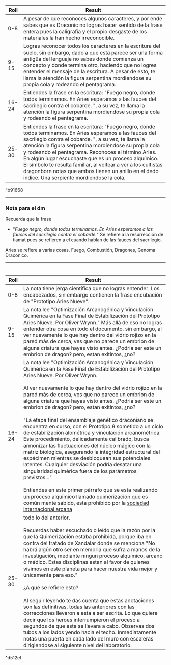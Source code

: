 
| Roll  | Result                                                                                                                                                                                                                                                                                                                                                                                                                                                                                                         |
| ----- | -------------------------------------------------------------------------------------------------------------------------------------------------------------------------------------------------------------------------------------------------------------------------------------------------------------------------------------------------------------------------------------------------------------------------------------------------------------------------------------------------------------- |
| 0-8   | A pesar de que reconoces algunos caracteres, y por ende sabes que es Draconic no logras hacer sentido de la frase entera pues la caligrafia y el propio desgaste de los materiales la han hecho irreconocible.                                                                                                                                                                                                                                                                                                 |
| 9-15  | Logras reconocer todos los caracteres en la escritura del suelo, sin embargo, dado a que esta parece ser una forma antigûa del lenguaje no sabes donde comienza un concepto y donde termina otro, haciendo que no logres entender el mensaje de la escritura. A pesar de esto, te llama la atención la figura serpentina mordiendose su propia cola y rodeando el pentagrama.                                                                                                                                  |
| 16-24 | Entiendes la frase en la escritura: "Fuego negro, donde todos terminamos. En Aries esperamos a las fauces del sacrilegio contra el cobarde. ", a su vez,  te llama la atención la figura serpentina mordiendose su propia cola y rodeando el pentagrama.                                                                                                                                                                                                                                                       |
| 25-30 | Entiendes la frase en la escritura: "Fuego negro, donde todos terminamos. En Aries esperamos a las fauces del sacrilegio contra el cobarde. ", a su vez,  te llama la atención la figura serpentina mordiendose su propia cola y rodeando el pentagrama. Reconoces el término Aries. En algún lugar escuchaste que es un proceso alquímico. El símbolo te resulta familiar, al voltear a ver a los cultistas dragonborn notas que ambos tienen un anillo en el dedo indice. Una serpiente mordiendose la cola. |

^b91668

---
### Nota para el dm
Recuerda que la frase 
* "*Fuego negro, donde todos terminamos. En Aries esperamos a las fauces del sacrilegio contra el cobarde.*"  Se refiere a la resurrección de tiamat pues se refieren a el cuando hablan de las fauces del sacrilegio.

Aries se refiere a varias cosas. Fuego, Combustión, Dragones, Genoma Draconico. 

---
#

| Roll  | Result                                                                                                                                                                                                                                                                                                                                                                                                                                                                                                                                                                                                                                                                                                                                                                                                                                                                                                                                                                                                                                                                                                                                                                                      |
| ----- | ------------------------------------------------------------------------------------------------------------------------------------------------------------------------------------------------------------------------------------------------------------------------------------------------------------------------------------------------------------------------------------------------------------------------------------------------------------------------------------------------------------------------------------------------------------------------------------------------------------------------------------------------------------------------------------------------------------------------------------------------------------------------------------------------------------------------------------------------------------------------------------------------------------------------------------------------------------------------------------------------------------------------------------------------------------------------------------------------------------------------------------------------------------------------------------------- |
| 0-8   | La nota tiene jerga científica que no logras entender. Los encabezados, sin embargo contienen la frase encubación de "Prototipo Aries Nueve".                                                                                                                                                                                                                                                                                                                                                                                                                                                                                                                                                                                                                                                                                                                                                                                                                                                                                                                                                                                                                                               |
| 9-15  | La nota lee "Optimización Arcanogénica y Vinculación Quimérica en la Fase Final de Estabilización del Prototipo Aries Nueve. Por Oliver Wrynn." Más allá de eso no logras entender otra cosa en todo el documento, sin embargo, al ver nuevamente lo que hay dentro del vidrio rojizo en la pared más de cerca, ves que no parece un embrion de alguna criatura que hayas visto antes. ¿Podria ser este un embrion de dragon? pero, estan exitintos, ¿no?                                                                                                                                                                                                                                                                                                                                                                                                                                                                                                                                                                                                                                                                                                                                   |
| 16-24 | La nota lee "Optimización Arcanogénica y Vinculación Quimérica en la Fase Final de Estabilización del Prototipo Aries Nueve. Por Oliver Wrynn.<br><br>Al ver nuevamente lo que hay dentro del vidrio rojizo en la pared más de cerca, ves que no parece un embrion de alguna criatura que hayas visto antes. ¿Podria ser este un embrion de dragon? pero, estan exitintos, ¿no?<br><br>"La etapa final del ensamblaje genético draconiano se encuentra en curso, con el Prototipo 9 sometido a un ciclo de estabilización alométrica y vinculación arcanométrica. Este procedimiento, delicadamente calibrado, busca armonizar las fluctuaciones del núcleo mágico con la matriz biológica, asegurando la integridad estructural del espécimen mientras se desbloquean sus potenciales latentes. Cualquier desviación podría desatar una singularidad quimérica fuera de los parámetros previstos..."<br><br>Entiendes en este primer párrafo que se esta realizando un proceso alquímico llamado quimerización que es común mente sabido, esta prohibido por la [sociedad internacional arcana](obsidian://open?vault=Maws%20Of%20Sacrilege&file=World%2Fciudad%20flotante%20de%20coloran) |
| 25-30 | todo lo del anterior.<br><br>Recuerdas haber escuchado o leído que la razón por la que la Quimerización estaba prohibida, porque iba en contra del tratado de Xandalar donde se menciona "No habrá algún otro ser en memoria que sufra a manos de la investigación, mediante ningun proceso alquímico, arcano o médico. Estas disciplinas estan al favor de quienes vivimos en este planeta para hacer nuestra vida mejor y únicamente para eso."<br><br>¿A qué se refiere esto?<br><br>Al seguir leyendo te das cuenta que estas anotaciones son las definitivas, todas las anteriores con las correcciones llevaron a esta a ser escrita. Lo que quiere decir que los heroes interrumpieron el proceso a segundos de que este se llevara a cabo. Observas dos tubos a los lados yendo hacia el techo. Inmediatamente notas una puerta en cada lado del muro con escaleras dirigiendose al siguiente nivel del laboratorio. <br>                                                                                                                                                                                                                                                           |

^d512ef

